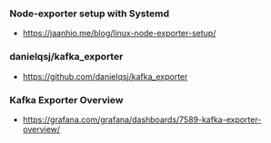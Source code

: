 ### Node-exporter setup with Systemd
- https://jaanhio.me/blog/linux-node-exporter-setup/

### danielqsj/kafka_exporter
- https://github.com/danielqsj/kafka_exporter

### Kafka Exporter Overview
- https://grafana.com/grafana/dashboards/7589-kafka-exporter-overview/